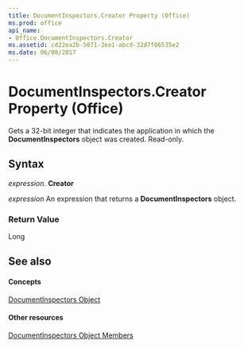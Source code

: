```yaml
---
title: DocumentInspectors.Creator Property (Office)
ms.prod: office
api_name:
- Office.DocumentInspectors.Creator
ms.assetid: cd22ea2b-5071-2ee1-abcd-32d7f06535e2
ms.date: 06/08/2017
---
```



# DocumentInspectors.Creator Property (Office)

Gets a 32-bit integer that indicates the application in which the  **DocumentInspectors** object was created. Read-only.


## Syntax

 _expression_. **Creator**

 _expression_ An expression that returns a **DocumentInspectors** object.


### Return Value

Long


## See also


#### Concepts


[DocumentInspectors Object](documentinspectors-object-office.md)
#### Other resources


[DocumentInspectors Object Members](documentinspectors-members-office.md)

